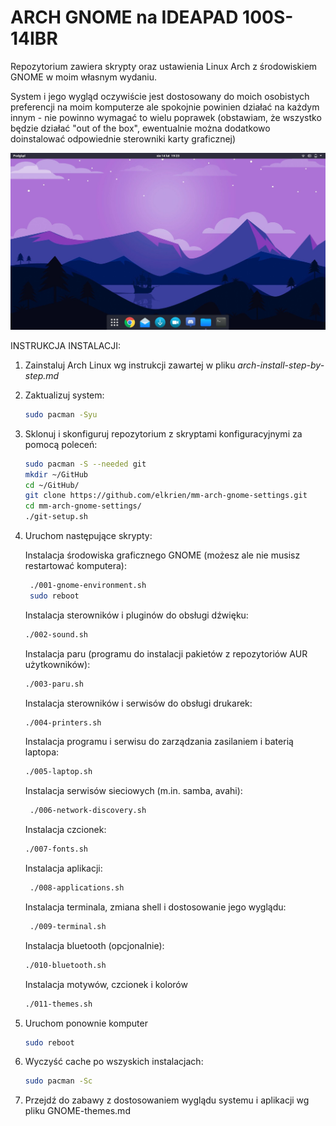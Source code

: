 # ARCH GNOME na IDEAPAD 100S-14IBR

Repozytorium zawiera skrypty oraz ustawienia Linux Arch z środowiskiem GNOME w moim własnym wydaniu. 

System i jego wygląd oczywiście jest dostosowany do moich osobistych preferencji na moim komputerze ale spokojnie powinien działać na każdym innym - nie powinno wymagać to wielu poprawek (obstawiam, że wszystko będzie działać "out of the box", ewentualnie można dodatkowo doinstalować odpowiednie sterowniki karty graficznej)

![](https://github.com/elkrien/mm-arch-gnome-settings/blob/main/Config-files/GNOME-pulpit.png?raw=true)

INSTRUKCJA INSTALACJI:

1. Zainstaluj Arch Linux wg instrukcji zawartej w pliku *arch-install-step-by-step.md*

2. Zaktualizuj system:

   ```sh
   sudo pacman -Syu
   ```

5. Sklonuj i skonfiguruj repozytorium z skryptami konfiguracyjnymi za pomocą poleceń:

   ```sh
   sudo pacman -S --needed git
   mkdir ~/GitHub
   cd ~/GitHub/
   git clone https://github.com/elkrien/mm-arch-gnome-settings.git
   cd mm-arch-gnome-settings/
   ./git-setup.sh
   ```

4. Uruchom następujące skrypty:

   Instalacja środowiska graficznego GNOME (możesz ale nie musisz restartować komputera):

   ```sh
    ./001-gnome-environment.sh
    sudo reboot
   ```

   Instalacja sterowników i pluginów do obsługi dźwięku:

   ```sh
   ./002-sound.sh
   ```

   Instalacja paru (programu do instalacji pakietów z repozytoriów AUR użytkowników):

   ```sh
   ./003-paru.sh
   ```

   Instalacja sterowników i serwisów do obsługi drukarek:

   ```sh
   ./004-printers.sh
   ```

   Instalacja programu i serwisu do zarządzania zasilaniem i baterią laptopa:

   ```sh
   ./005-laptop.sh
   ```

   Instalacja serwisów sieciowych (m.in. samba, avahi):

   ```sh
    ./006-network-discovery.sh
   ```

   Instalacja czcionek:

   ```sh
   ./007-fonts.sh
   ```

   Instalacja aplikacji:

   ```sh
    ./008-applications.sh
   ```

   Instalacja terminala, zmiana shell i dostosowanie jego wyglądu:

   ```sh
    ./009-terminal.sh
   ```

   Instalacja bluetooth (opcjonalnie):

   ```sh
   ./010-bluetooth.sh
   ```

   Instalacja motywów, czcionek i kolorów

   ```sh
   ./011-themes.sh
   ```

5. Uruchom ponownie komputer

   ```sh
   sudo reboot
   ```

6. Wyczyść cache po wszyskich instalacjach:

   ```sh
   sudo pacman -Sc
   ```

7. Przejdź do zabawy z dostosowaniem wyglądu systemu i aplikacji wg pliku GNOME-themes.md



 

